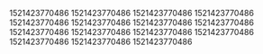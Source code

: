 1521423770486
1521423770486
1521423770486
1521423770486
1521423770486
1521423770486
1521423770486
1521423770486
1521423770486
1521423770486
1521423770486
1521423770486
1521423770486
1521423770486
1521423770486